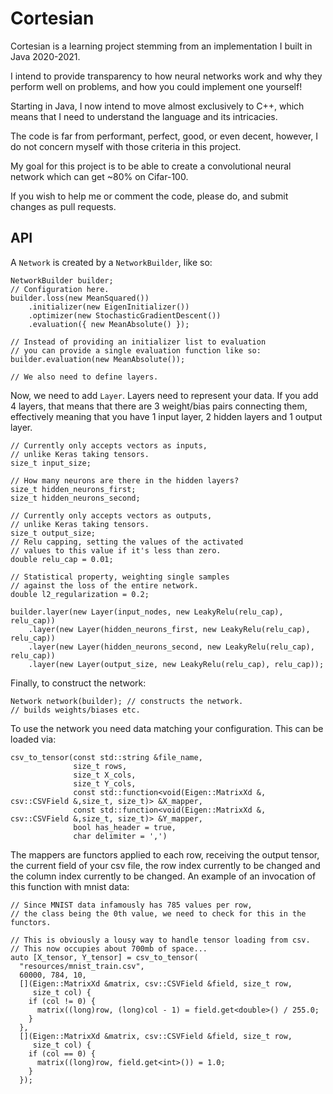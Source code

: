 # Cortesian

Cortesian is a learning project stemming from an implementation I built in Java 2020-2021.

I intend to provide transparency to how neural networks work and why they perform well on problems, and how you could implement one yourself!

Starting in Java, I now intend to move almost exclusively to C++, which means that I need to understand the language and its intricacies.

The code is far from performant, perfect, good, or even decent, however, I do not concern myself with those criteria in this project.

My goal for this project is to be able to create a convolutional neural network which can get ~80% on Cifar-100.

If you wish to help me or comment the code, please do, and submit changes as pull requests.

## API

A `Network` is created by a `NetworkBuilder`, like so:

```
NetworkBuilder builder;
// Configuration here.
builder.loss(new MeanSquared())
    .initializer(new EigenInitializer())
    .optimizer(new StochasticGradientDescent())
    .evaluation({ new MeanAbsolute() });

// Instead of providing an initializer list to evaluation
// you can provide a single evaluation function like so:
builder.evaluation(new MeanAbsolute());

// We also need to define layers.
```

Now, we need to add `Layer`. Layers need to represent your data. If you add 4 layers, that means that there are 3 weight/bias pairs connecting them, effectively meaning that you have 1
input layer, 2 hidden layers and 1 output layer.

```
// Currently only accepts vectors as inputs, 
// unlike Keras taking tensors.
size_t input_size; 

// How many neurons are there in the hidden layers? 
size_t hidden_neurons_first;
size_t hidden_neurons_second;

// Currently only accepts vectors as outputs, 
// unlike Keras taking tensors.
size_t output_size; 
// Relu capping, setting the values of the activated  
// values to this value if it's less than zero.
double relu_cap = 0.01;

// Statistical property, weighting single samples
// against the loss of the entire network.
double l2_regularization = 0.2; 

builder.layer(new Layer(input_nodes, new LeakyRelu(relu_cap), relu_cap))
    .layer(new Layer(hidden_neurons_first, new LeakyRelu(relu_cap), relu_cap))
    .layer(new Layer(hidden_neurons_second, new LeakyRelu(relu_cap), relu_cap))
    .layer(new Layer(output_size, new LeakyRelu(relu_cap), relu_cap));
```

Finally, to construct the network:

```
Network network(builder); // constructs the network. 
// builds weights/biases etc.
```

To use the network you need data matching your configuration. This can be loaded via:

```
csv_to_tensor(const std::string &file_name, 
              size_t rows, 
              size_t X_cols, 
              size_t Y_cols,
              const std::function<void(Eigen::MatrixXd &, csv::CSVField &,size_t, size_t)> &X_mapper,
              const std::function<void(Eigen::MatrixXd &, csv::CSVField &,size_t, size_t)> &Y_mapper,
              bool has_header = true, 
              char delimiter = ',')
```

The mappers are functors applied to each row, receiving the output tensor, the current field of your csv file, the row index currently to be changed and the column index currently to be changed.
An example of an invocation of this function with mnist data:

```
// Since MNIST data infamously has 785 values per row, 
// the class being the 0th value, we need to check for this in the functors.

// This is obviously a lousy way to handle tensor loading from csv.
// This now occupies about 700mb of space...
auto [X_tensor, Y_tensor] = csv_to_tensor(
  "resources/mnist_train.csv",
  60000, 784, 10,
  [](Eigen::MatrixXd &matrix, csv::CSVField &field, size_t row,
     size_t col) {
    if (col != 0) {
      matrix((long)row, (long)col - 1) = field.get<double>() / 255.0;
    }
  },
  [](Eigen::MatrixXd &matrix, csv::CSVField &field, size_t row,
     size_t col) {
    if (col == 0) {
      matrix((long)row, field.get<int>()) = 1.0;
    }
  });
```
